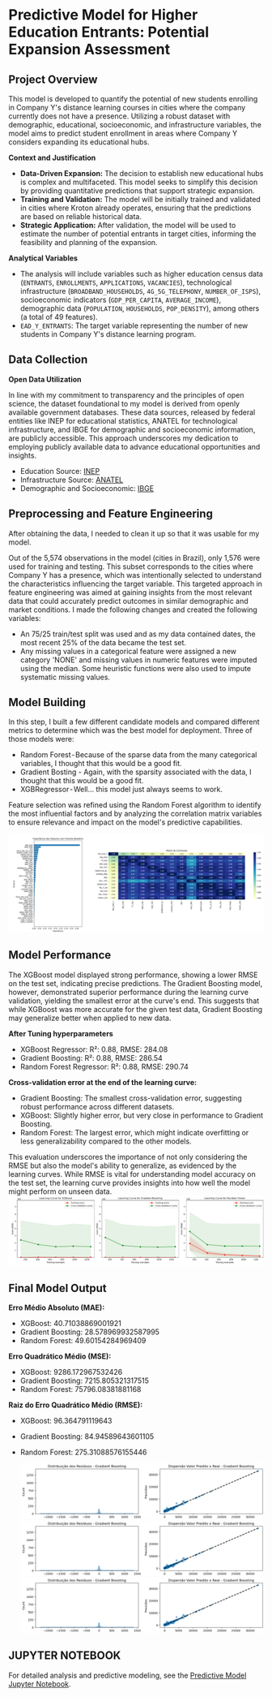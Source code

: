 # Predictive Model for Higher Education Entrants: Potential Expansion Assessment
## Project Overview
This model is developed to quantify the potential of new students enrolling in Company Y's distance learning courses in cities where the company currently does not have a presence. Utilizing a robust dataset with demographic, educational, socioeconomic, and infrastructure variables, the model aims to predict student enrollment in areas where Company Y considers expanding its educational hubs.

**Context and Justification**
* **Data-Driven Expansion:** The decision to establish new educational hubs is complex and multifaceted. This model seeks to simplify this decision by providing quantitative predictions that support strategic expansion.
* **Training and Validation:** The model will be initially trained and validated in cities where Kroton already operates, ensuring that the predictions are based on reliable historical data.
* **Strategic Application:** After validation, the model will be used to estimate the number of potential entrants in target cities, informing the feasibility and planning of the expansion.
  
**Analytical Variables**
* The analysis will include variables such as higher education census data (`ENTRANTS`, `ENROLLMENTS`, `APPLICATIONS`, `VACANCIES`), technological infrastructure (`BROADBAND_HOUSEHOLDS`, `4G_5G_TELEPHONY`, `NUMBER_OF_ISPS`), socioeconomic indicators (`GDP_PER_CAPITA`, `AVERAGE_INCOME`), demographic data (`POPULATION`, `HOUSEHOLDS`, `POP_DENSITY`), among others (a total of 49 features).
* `EAD_Y_ENTRANTS`: The target variable representing the number of new students in Company Y's distance learning program.

## Data Collection
**Open Data Utilization**

In line with my commitment to transparency and the principles of open science, the dataset foundational to my model is derived from openly available government databases. These data sources, released by federal entities like INEP for educational statistics, ANATEL for technological infrastructure, and IBGE for demographic and socioeconomic information, are publicly accessible. This approach underscores my dedication to employing publicly available data to advance educational opportunities and insights.

* Education Source: [INEP](https://www.gov.br/inep/pt-br/acesso-a-informacao/dados-abertos/microdados/censo-da-educacao-superior)
* Infrastructure Source: [ANATEL](https://informacoes.anatel.gov.br/paineis/acessos)
* Demographic and Socioeconomic: [IBGE](https://www.ibge.gov.br/estatisticas/sociais/populacao/22827-censo-demografico-2022.html?edicao=37225&t=resultados)

## Preprocessing and Feature Engineering
After obtaining the data, I needed to clean it up so that it was usable for my model.

Out of the 5,574 observations in the model (cities in Brazil), only 1,576 were used for training and testing. This subset corresponds to the cities where Company Y has a presence, which was intentionally selected to understand the characteristics influencing the target variable. This targeted approach in feature engineering was aimed at gaining insights from the most relevant data that could accurately predict outcomes in similar demographic and market conditions.
I made the following changes and created the following variables:
* An 75/25 train/test split was used and as my data contained dates, the most recent 25% of the data became the test set.
* Any missing values in a categorical feature were assigned a new category 'NONE' and missing values in numeric features were imputed using the median. Some heuristic functions were also used to impute systematic missing values. 

## Model Building 
In this step, I built a few different candidate models and compared different metrics to determine which was the best model for deployment. Three of those models were:
* Random Forest - Because of the sparse data from the many categorical variables, I thought that this would be a good fit.
* Gradient Bosting - Again, with the sparsity associated with the data, I thought that this would be a good fit.
* XGBRegressor - Well... this model just always seems to work.

Feature selection was refined using the Random Forest algorithm to identify the most influential factors and by analyzing the correlation matrix variables to ensure relevance and impact on the model's predictive capabilities.

![Feature Importance and Correlation Matrix](images1/FEATURE_IMPORTANCE.png)

## Model Performance
The XGBoost model displayed strong performance, showing a lower RMSE on the test set, indicating precise predictions. The Gradient Boosting model, however, demonstrated superior performance during the learning curve validation, yielding the smallest error at the curve's end. This suggests that while XGBoost was more accurate for the given test data, Gradient Boosting may generalize better when applied to new data.

**After Tuning hyperparameters**
* XGBoost Regressor: R²: 0.88, RMSE: 284.08
* Gradient Boosting: R²: 0.88, RMSE: 286.54
* Random Forest Regressor: R²: 0.88, RMSE: 290.74

**Cross-validation error at the end of the learning curve:**

* Gradient Boosting: The smallest cross-validation error, suggesting robust performance across different datasets.
* XGBoost: Slightly higher error, but very close in performance to Gradient Boosting.
* Random Forest: The largest error, which might indicate overfitting or less generalizability compared to the other models.

This evaluation underscores the importance of not only considering the RMSE but also the model's ability to generalize, as evidenced by the learning curves. While RMSE is vital for understanding model accuracy on the test set, the learning curve provides insights into how well the model might perform on unseen data.
![Learning Curve](images1/LEARNING_CURVE.png)

## Final Model Output

**Erro Médio Absoluto (MAE):**
* XGBoost: 40.71038869001921
* Gradient Boosting: 28.578969932587995
* Random Forest: 49.60154284969409

**Erro Quadrático Médio (MSE):**
* XGBoost: 9286.172967532426
* Gradient Boosting: 7215.805321317515
* Random Forest: 75796.08381881168

**Raiz do Erro Quadrático Médio (RMSE):**
* XGBoost: 96.364791119643
* Gradient Boosting: 84.94589643601105
* Random Forest: 275.31088576155446

  ![Gradient Bosting](images1/GB.png)
  ![XgBoost](images1/GB.png)
  ![Random Forest](images1/GB.png)

## JUPYTER NOTEBOOK  
For detailed analysis and predictive modeling, see the [Predictive Model Jupyter Notebook](/path/to/predictive-model-notebook.ipynb).

